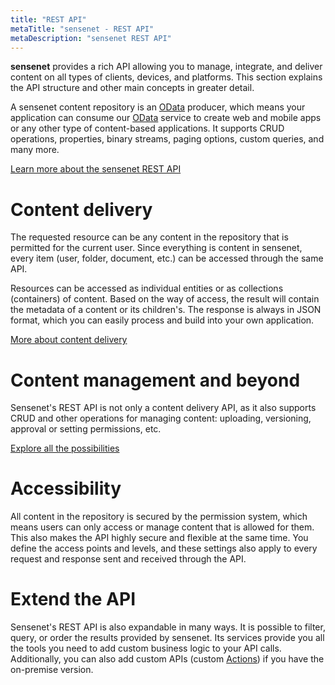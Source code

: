 ```yaml
---
title: "REST API"
metaTitle: "sensenet - REST API"
metaDescription: "sensenet REST API"
---
```


**sensenet** provides a rich API allowing you to manage, integrate, and deliver content on all types of clients, devices, and platforms. This section explains the API structure and other main concepts in greater detail.

A sensenet content repository is an [OData](https://www.odata.org/) producer, which means your application can consume our [OData](https://www.odata.org/) service to create web and mobile apps or any other type of content-based applications. It supports CRUD operations, properties, binary streams, paging options, custom queries, and many more.


[Learn more about the sensenet REST API](/api-docs/basic-concepts)

# Content delivery

The requested resource can be any content in the repository that is permitted for the current user. Since everything is content in sensenet, every item (user, folder, document, etc.) can be accessed through the same API.

Resources can be accessed as individual entities or as collections (containers) of content. Based on the way of access, the result will contain the metadata of a content or its children's. The response is always in JSON format, which you can easily process and build into your own application.

[More about content delivery](/api-docs/basic-concepts/01-entry)

# Content management and beyond

Sensenet's REST API is not only a content delivery API, as it also supports CRUD and other operations for managing content: uploading, versioning, approval or setting permissions, etc.

[Explore all the possibilities](/api-docs/content-management)

# Accessibility

All content in the repository is secured by the permission system, which means users can only access or manage content that is allowed for them. This also makes the API highly secure and flexible at the same time. You define the access points and levels, and these settings also apply to every request and response sent and received through the API.

# Extend the API

Sensenet's REST API is also expandable in many ways. It is possible to filter, query, or order the results provided by sensenet. Its services provide you all the tools you need to add custom business logic to your API calls. Additionally, you can also add custom APIs (custom [Actions](/concepts/basics/08-actions)) if you have the on-premise version.
